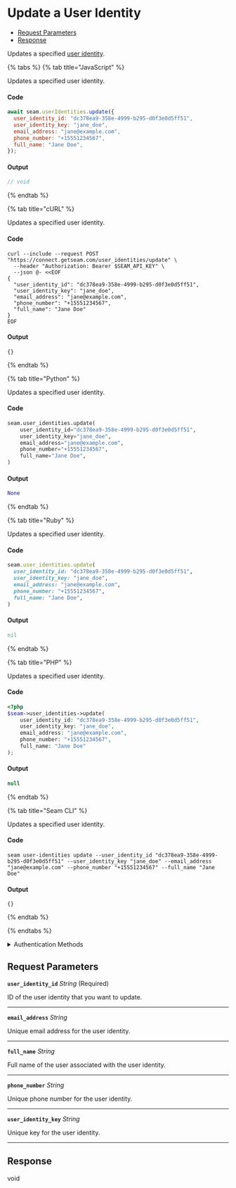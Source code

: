 # Update a User Identity

- [Request Parameters](#request-parameters)
- [Response](#response)

Updates a specified [user identity](../../capability-guides/mobile-access/managing-mobile-app-user-accounts-with-user-identities.md#what-is-a-user-identity).


{% tabs %}
{% tab title="JavaScript" %}

Updates a specified user identity.

#### Code

```javascript
await seam.userIdentities.update({
  user_identity_id: "dc378ea9-358e-4999-b295-d0f3e0d5ff51",
  user_identity_key: "jane_doe",
  email_address: "jane@example.com",
  phone_number: "+15551234567",
  full_name: "Jane Doe",
});
```

#### Output

```javascript
// void
```
{% endtab %}

{% tab title="cURL" %}

Updates a specified user identity.

#### Code

```curl
curl --include --request POST "https://connect.getseam.com/user_identities/update" \
  --header "Authorization: Bearer $SEAM_API_KEY" \
  --json @- <<EOF
{
  "user_identity_id": "dc378ea9-358e-4999-b295-d0f3e0d5ff51",
  "user_identity_key": "jane_doe",
  "email_address": "jane@example.com",
  "phone_number": "+15551234567",
  "full_name": "Jane Doe"
}
EOF
```

#### Output

```curl
{}
```
{% endtab %}

{% tab title="Python" %}

Updates a specified user identity.

#### Code

```python
seam.user_identities.update(
    user_identity_id="dc378ea9-358e-4999-b295-d0f3e0d5ff51",
    user_identity_key="jane_doe",
    email_address="jane@example.com",
    phone_number="+15551234567",
    full_name="Jane Doe",
)
```

#### Output

```python
None
```
{% endtab %}

{% tab title="Ruby" %}

Updates a specified user identity.

#### Code

```ruby
seam.user_identities.update(
  user_identity_id: "dc378ea9-358e-4999-b295-d0f3e0d5ff51",
  user_identity_key: "jane_doe",
  email_address: "jane@example.com",
  phone_number: "+15551234567",
  full_name: "Jane Doe",
)
```

#### Output

```ruby
nil
```
{% endtab %}

{% tab title="PHP" %}

Updates a specified user identity.

#### Code

```php
<?php
$seam->user_identities->update(
    user_identity_id: "dc378ea9-358e-4999-b295-d0f3e0d5ff51",
    user_identity_key: "jane_doe",
    email_address: "jane@example.com",
    phone_number: "+15551234567",
    full_name: "Jane Doe"
);
```

#### Output

```php
null
```
{% endtab %}

{% tab title="Seam CLI" %}

Updates a specified user identity.

#### Code

```seam_cli
seam user-identities update --user_identity_id "dc378ea9-358e-4999-b295-d0f3e0d5ff51" --user_identity_key "jane_doe" --email_address "jane@example.com" --phone_number "+15551234567" --full_name "Jane Doe"
```

#### Output

```seam_cli
{}
```
{% endtab %}

{% endtabs %}


<details>

<summary>Authentication Methods</summary>

- API key
- Personal access token
  <br>Must also include the `seam-workspace` header in the request.

To learn more, see [Authentication](https://docs.seam.co/latest/api/authentication).
</details>

## Request Parameters

**`user_identity_id`** *String* (Required)

ID of the user identity that you want to update.

---

**`email_address`** *String*

Unique email address for the user identity.

---

**`full_name`** *String*

Full name of the user associated with the user identity.

---

**`phone_number`** *String*

Unique phone number for the user identity.

---

**`user_identity_key`** *String*

Unique key for the user identity.

---


## Response

void

